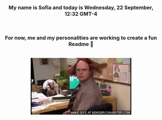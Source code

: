 


<div align="center">
<h3 >My name is Sofia and today is Wednesday, 22 September, 12:32 GMT-4</h3><br>
<h3 >For now, me and my personalities are working to create a fun Readme 👋
</h3><br>
<img src='img/dwight.gif' alt='working...'/>
</div>
